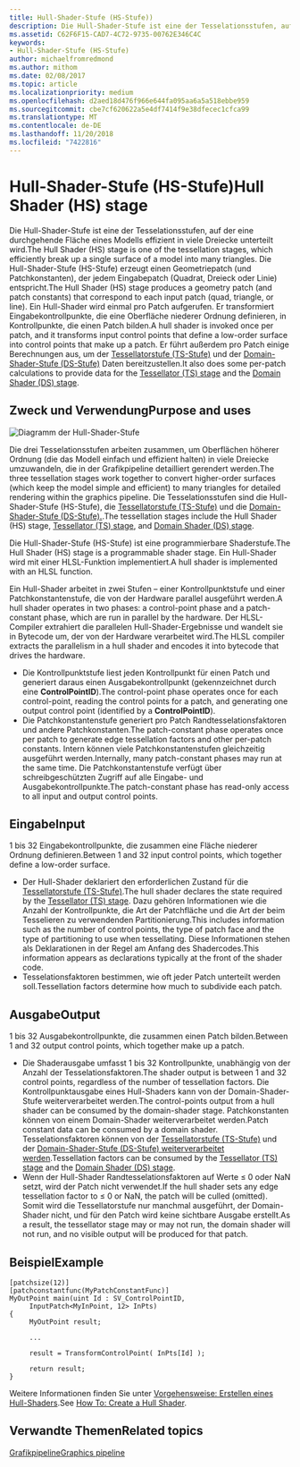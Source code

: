 ```yaml
---
title: Hull-Shader-Stufe (HS-Stufe))
description: Die Hull-Shader-Stufe ist eine der Tesselationsstufen, auf der eine durchgehende Fläche eines Modell effizient in vielen Dreiecke unterteilt wird.
ms.assetid: C62F6F15-CAD7-4C72-9735-00762E346C4C
keywords:
- Hull-Shader-Stufe (HS-Stufe)
author: michaelfromredmond
ms.author: mithom
ms.date: 02/08/2017
ms.topic: article
ms.localizationpriority: medium
ms.openlocfilehash: d2aed18d476f966e644fa095aa6a5a518ebbe959
ms.sourcegitcommit: cbe7cf620622a5e4df7414f9e38dfecec1cfca99
ms.translationtype: MT
ms.contentlocale: de-DE
ms.lasthandoff: 11/20/2018
ms.locfileid: "7422816"
---
```

# <a name="hull-shader-hs-stage"></a><span data-ttu-id="1ffcb-104">Hull-Shader-Stufe (HS-Stufe)</span><span class="sxs-lookup"><span data-stu-id="1ffcb-104">Hull Shader (HS) stage</span></span>


<span data-ttu-id="1ffcb-105">Die Hull-Shader-Stufe ist eine der Tesselationsstufen, auf der eine durchgehende Fläche eines Modells effizient in viele Dreiecke unterteilt wird.</span><span class="sxs-lookup"><span data-stu-id="1ffcb-105">The Hull Shader (HS) stage is one of the tessellation stages, which efficiently break up a single surface of a model into many triangles.</span></span> <span data-ttu-id="1ffcb-106">Die Hull-Shader-Stufe (HS-Stufe) erzeugt einen Geometriepatch (und Patchkonstanten), der jedem Eingabepatch (Quadrat, Dreieck oder Linie) entspricht.</span><span class="sxs-lookup"><span data-stu-id="1ffcb-106">The Hull Shader (HS) stage produces a geometry patch (and patch constants) that correspond to each input patch (quad, triangle, or line).</span></span> <span data-ttu-id="1ffcb-107">Ein Hull-Shader wird einmal pro Patch aufgerufen. Er transformiert Eingabekontrollpunkte, die eine Oberfläche niederer Ordnung definieren, in Kontrollpunkte, die einen Patch bilden.</span><span class="sxs-lookup"><span data-stu-id="1ffcb-107">A hull shader is invoked once per patch, and it transforms input control points that define a low-order surface into control points that make up a patch.</span></span> <span data-ttu-id="1ffcb-108">Er führt außerdem pro Patch einige Berechnungen aus, um der [Tessellatorstufe (TS-Stufe)](tessellator-stage--ts-.md) und der [Domain-Shader-Stufe (DS-Stufe)](domain-shader-stage--ds-.md) Daten bereitzustellen.</span><span class="sxs-lookup"><span data-stu-id="1ffcb-108">It also does some per-patch calculations to provide data for the [Tessellator (TS) stage](tessellator-stage--ts-.md) and the [Domain Shader (DS) stage](domain-shader-stage--ds-.md).</span></span>

## <a name="span-idpurposeandusesspanspan-idpurposeandusesspanspan-idpurposeandusesspanpurpose-and-uses"></a><span data-ttu-id="1ffcb-109"><span id="Purpose_and_uses"></span><span id="purpose_and_uses"></span><span id="PURPOSE_AND_USES"></span>Zweck und Verwendung</span><span class="sxs-lookup"><span data-stu-id="1ffcb-109"><span id="Purpose_and_uses"></span><span id="purpose_and_uses"></span><span id="PURPOSE_AND_USES"></span>Purpose and uses</span></span>


![Diagramm der Hull-Shader-Stufe](images/d3d11-hull-shader.png)

<span data-ttu-id="1ffcb-111">Die drei Tesselationsstufen arbeiten zusammen, um Oberflächen höherer Ordnung (die das Modell einfach und effizient halten) in viele Dreiecke umzuwandeln, die in der Grafikpipeline detailliert gerendert werden.</span><span class="sxs-lookup"><span data-stu-id="1ffcb-111">The three tessellation stages work together to convert higher-order surfaces (which keep the model simple and efficient) to many triangles for detailed rendering within the graphics pipeline.</span></span> <span data-ttu-id="1ffcb-112">Die Tesselationsstufen sind die Hull-Shader-Stufe (HS-Stufe), die [Tessellatorstufe (TS-Stufe)](tessellator-stage--ts-.md) und die [Domain-Shader-Stufe (DS-Stufe).](domain-shader-stage--ds-.md).</span><span class="sxs-lookup"><span data-stu-id="1ffcb-112">The tessellation stages include the Hull Shader (HS) stage, [Tessellator (TS) stage](tessellator-stage--ts-.md), and [Domain Shader (DS) stage](domain-shader-stage--ds-.md).</span></span>

<span data-ttu-id="1ffcb-113">Die Hull-Shader-Stufe (HS-Stufe) ist eine programmierbare Shaderstufe.</span><span class="sxs-lookup"><span data-stu-id="1ffcb-113">The Hull Shader (HS) stage is a programmable shader stage.</span></span> <span data-ttu-id="1ffcb-114">Ein Hull-Shader wird mit einer HLSL-Funktion implementiert.</span><span class="sxs-lookup"><span data-stu-id="1ffcb-114">A hull shader is implemented with an HLSL function.</span></span>

<span data-ttu-id="1ffcb-115">Ein Hull-Shader arbeitet in zwei Stufen – einer Kontrollpunktstufe und einer Patchkonstantenstufe, die von der Hardware parallel ausgeführt werden.</span><span class="sxs-lookup"><span data-stu-id="1ffcb-115">A hull shader operates in two phases: a control-point phase and a patch-constant phase, which are run in parallel by the hardware.</span></span> <span data-ttu-id="1ffcb-116">Der HLSL-Compiler extrahiert die parallelen Hull-Shader-Ergebnisse und wandelt sie in Bytecode um, der von der Hardware verarbeitet wird.</span><span class="sxs-lookup"><span data-stu-id="1ffcb-116">The HLSL compiler extracts the parallelism in a hull shader and encodes it into bytecode that drives the hardware.</span></span>

-   <span data-ttu-id="1ffcb-117">Die Kontrollpunktstufe liest jeden Kontrollpunkt für einen Patch und generiert daraus einen Ausgabekontrollpunkt (gekennzeichnet durch eine **ControlPointID**).</span><span class="sxs-lookup"><span data-stu-id="1ffcb-117">The control-point phase operates once for each control-point, reading the control points for a patch, and generating one output control point (identified by a **ControlPointID**).</span></span>
-   <span data-ttu-id="1ffcb-118">Die Patchkonstantenstufe generiert pro Patch Randtesselationsfaktoren und andere Patchkonstanten.</span><span class="sxs-lookup"><span data-stu-id="1ffcb-118">The patch-constant phase operates once per patch to generate edge tessellation factors and other per-patch constants.</span></span> <span data-ttu-id="1ffcb-119">Intern können viele Patchkonstantenstufen gleichzeitig ausgeführt werden.</span><span class="sxs-lookup"><span data-stu-id="1ffcb-119">Internally, many patch-constant phases may run at the same time.</span></span> <span data-ttu-id="1ffcb-120">Die Patchkonstantenstufe verfügt über schreibgeschützten Zugriff auf alle Eingabe- und Ausgabekontrollpunkte.</span><span class="sxs-lookup"><span data-stu-id="1ffcb-120">The patch-constant phase has read-only access to all input and output control points.</span></span>

## <a name="span-idinputspanspan-idinputspanspan-idinputspaninput"></a><span data-ttu-id="1ffcb-121"><span id="Input"></span><span id="input"></span><span id="INPUT"></span>Eingabe</span><span class="sxs-lookup"><span data-stu-id="1ffcb-121"><span id="Input"></span><span id="input"></span><span id="INPUT"></span>Input</span></span>


<span data-ttu-id="1ffcb-122">1 bis 32 Eingabekontrollpunkte, die zusammen eine Fläche niederer Ordnung definieren.</span><span class="sxs-lookup"><span data-stu-id="1ffcb-122">Between 1 and 32 input control points, which together define a low-order surface.</span></span>

-   <span data-ttu-id="1ffcb-123">Der Hull-Shader deklariert den erforderlichen Zustand für die [Tessellatorstufe (TS-Stufe)](tessellator-stage--ts-.md).</span><span class="sxs-lookup"><span data-stu-id="1ffcb-123">The hull shader declares the state required by the [Tessellator (TS) stage](tessellator-stage--ts-.md).</span></span> <span data-ttu-id="1ffcb-124">Dazu gehören Informationen wie die Anzahl der Kontrollpunkte, die Art der Patchfläche und die Art der beim Tesselieren zu verwendenden Partitionierung.</span><span class="sxs-lookup"><span data-stu-id="1ffcb-124">This includes information such as the number of control points, the type of patch face and the type of partitioning to use when tessellating.</span></span> <span data-ttu-id="1ffcb-125">Diese Informationen stehen als Deklarationen in der Regel am Anfang des Shadercodes.</span><span class="sxs-lookup"><span data-stu-id="1ffcb-125">This information appears as declarations typically at the front of the shader code.</span></span>
-   <span data-ttu-id="1ffcb-126">Tesselationsfaktoren bestimmen, wie oft jeder Patch unterteilt werden soll.</span><span class="sxs-lookup"><span data-stu-id="1ffcb-126">Tessellation factors determine how much to subdivide each patch.</span></span>

## <a name="span-idoutputspanspan-idoutputspanspan-idoutputspanoutput"></a><span data-ttu-id="1ffcb-127"><span id="Output"></span><span id="output"></span><span id="OUTPUT"></span>Ausgabe</span><span class="sxs-lookup"><span data-stu-id="1ffcb-127"><span id="Output"></span><span id="output"></span><span id="OUTPUT"></span>Output</span></span>


<span data-ttu-id="1ffcb-128">1 bis 32 Ausgabekontrollpunkte, die zusammen einen Patch bilden.</span><span class="sxs-lookup"><span data-stu-id="1ffcb-128">Between 1 and 32 output control points, which together make up a patch.</span></span>

-   <span data-ttu-id="1ffcb-129">Die Shaderausgabe umfasst 1 bis 32 Kontrollpunkte, unabhängig von der Anzahl der Tesselationsfaktoren.</span><span class="sxs-lookup"><span data-stu-id="1ffcb-129">The shader output is between 1 and 32 control points, regardless of the number of tessellation factors.</span></span> <span data-ttu-id="1ffcb-130">Die Kontrollpunktausgabe eines Hull-Shaders kann von der Domain-Shader-Stufe weiterverarbeitet werden.</span><span class="sxs-lookup"><span data-stu-id="1ffcb-130">The control-points output from a hull shader can be consumed by the domain-shader stage.</span></span> <span data-ttu-id="1ffcb-131">Patchkonstanten können von einem Domain-Shader weiterverarbeitet werden.</span><span class="sxs-lookup"><span data-stu-id="1ffcb-131">Patch constant data can be consumed by a domain shader.</span></span> <span data-ttu-id="1ffcb-132">Tesselationsfaktoren können von der [Tessellatorstufe (TS-Stufe)](tessellator-stage--ts-.md) und der [Domain-Shader-Stufe (DS-Stufe) weiterverarbeitet werden](domain-shader-stage--ds-.md).</span><span class="sxs-lookup"><span data-stu-id="1ffcb-132">Tessellation factors can be consumed by the [Tessellator (TS) stage](tessellator-stage--ts-.md) and the [Domain Shader (DS) stage](domain-shader-stage--ds-.md).</span></span>
-   <span data-ttu-id="1ffcb-133">Wenn der Hull-Shader Randtesselationsfaktoren auf Werte ≤ 0 oder NaN setzt, wird der Patch nicht verwendet.</span><span class="sxs-lookup"><span data-stu-id="1ffcb-133">If the hull shader sets any edge tessellation factor to ≤ 0 or NaN, the patch will be culled (omitted).</span></span> <span data-ttu-id="1ffcb-134">Somit wird die Tessellatorstufe nur manchmal ausgeführt, der Domain-Shader nicht, und für den Patch wird keine sichtbare Ausgabe erstellt.</span><span class="sxs-lookup"><span data-stu-id="1ffcb-134">As a result, the tessellator stage may or may not run, the domain shader will not run, and no visible output will be produced for that patch.</span></span>

## <a name="span-idexamplespanspan-idexamplespanspan-idexamplespanexample"></a><span data-ttu-id="1ffcb-135"><span id="Example"></span><span id="example"></span><span id="EXAMPLE"></span>Beispiel</span><span class="sxs-lookup"><span data-stu-id="1ffcb-135"><span id="Example"></span><span id="example"></span><span id="EXAMPLE"></span>Example</span></span>


```
[patchsize(12)]
[patchconstantfunc(MyPatchConstantFunc)]
MyOutPoint main(uint Id : SV_ControlPointID,
     InputPatch<MyInPoint, 12> InPts)
{
     MyOutPoint result;
     
     ...
     
     result = TransformControlPoint( InPts[Id] );

     return result;
}
```

<span data-ttu-id="1ffcb-136">Weitere Informationen finden Sie unter [Vorgehensweise: Erstellen eines Hull-Shaders](https://msdn.microsoft.com/library/windows/desktop/ff476338).</span><span class="sxs-lookup"><span data-stu-id="1ffcb-136">See [How To: Create a Hull Shader](https://msdn.microsoft.com/library/windows/desktop/ff476338).</span></span>

## <a name="span-idrelated-topicsspanrelated-topics"></a><span data-ttu-id="1ffcb-137"><span id="related-topics"></span>Verwandte Themen</span><span class="sxs-lookup"><span data-stu-id="1ffcb-137"><span id="related-topics"></span>Related topics</span></span>


[<span data-ttu-id="1ffcb-138">Grafikpipeline</span><span class="sxs-lookup"><span data-stu-id="1ffcb-138">Graphics pipeline</span></span>](graphics-pipeline.md)

 

 




